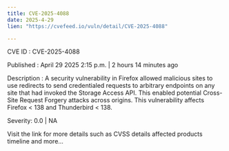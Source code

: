 ```yaml
---
title: CVE-2025-4088
date: 2025-4-29
lien: "https://cvefeed.io/vuln/detail/CVE-2025-4088"

---
```


CVE ID : CVE-2025-4088

Published :  April 29
2025
2:15 p.m. | 2 hours
14 minutes ago

Description : A security vulnerability in Firefox allowed malicious sites to use redirects to send credentialed requests to arbitrary endpoints on any site that had invoked the Storage Access API. This enabled potential Cross-Site Request Forgery attacks across origins. This vulnerability affects Firefox < 138 and Thunderbird < 138.

Severity: 0.0 | NA

Visit the link for more details
such as CVSS details
affected products
timeline
and more...
